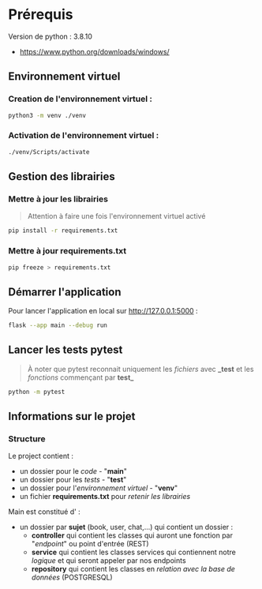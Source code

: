 # Prérequis
Version de python : 3.8.10
- https://www.python.org/downloads/windows/

## Environnement virtuel
### Creation de l'environnement virtuel :
```sh
python3 -m venv ./venv
```

### Activation de l'environnement virtuel :
```sh
./venv/Scripts/activate
```

## Gestion des librairies
### Mettre à jour les librairies
> Attention à faire une fois l'environnement virtuel activé
```sh
pip install -r requirements.txt
```
### Mettre à jour requirements.txt

```sh
pip freeze > requirements.txt
```

## Démarrer l'application

Pour lancer l'application en local sur http://127.0.0.1:5000
:
```sh
flask --app main --debug run
```

## Lancer les tests pytest
>À noter que pytest reconnait uniquement les _fichiers_ avec **\_test** et les _fonctions_ commençant par **test_** 
```sh
python -m pytest
```


## Informations sur le projet
### Structure
Le project contient :
- un dossier pour le _code_ - "**main**"
- un dossier pour les _tests_ - "**test**"
- un dossier pour l'_environnement virtuel_ - "**venv**"
- un fichier **requirements.txt** pour _retenir les librairies_ 

Main est constitué d' :
- un dossier par **sujet** (book, user, chat,...) qui contient un dossier :
  - **controller** qui contient les classes qui auront une fonction par "_endpoint_" ou point d'entrée (REST)
  - **service** qui contient les classes services qui contiennent notre _logique_ et qui seront appeler par nos endpoints
  - **repository** qui contient les classes en _relation avec la base de données_ (POSTGRESQL)